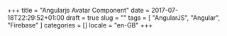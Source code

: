 +++
title = "Angularjs Avatar Component"
date = 2017-07-18T22:29:52+01:00
draft = true
slug = ""
tags = [ "AngularJS", "Angular", "Firebase" ]
categories = []
locale = "en-GB"
+++
